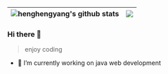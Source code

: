 
| <img align="center" src="https://github-readme-stats-bxb9q2n7z-henghengyang.vercel.app/api?&username=henghengyang&layout=compact&theme=buefy&hide_border=true&hide_title=true" alt="henghengyang's github stats" />| <img align="center" src="https://github-readme-stats-bxb9q2n7z-henghengyang.vercel.app/api/top-langs/?username=henghengyang&show_icons=true&include_all_commits=true&theme=buefy&hide_border=true" />|
| ------------- | ------------- |

### Hi there 👋

> enjoy coding

- 🔭 I’m currently working on java web development

<!--
**henghengyang/henghengyang** is a ✨ _special_ ✨ repository because its `README.md` (this file) appears on your GitHub profile.

Here are some ideas to get you started:

- 🔭 I’m currently working on ...
- 🌱 I’m currently learning ...
- 👯 I’m looking to collaborate on ...
- 🤔 I’m looking for help with ...
- 💬 Ask me about ...
- 📫 How to reach me: ...
- 😄 Pronouns: ...
- ⚡ Fun fact: ...
-->
